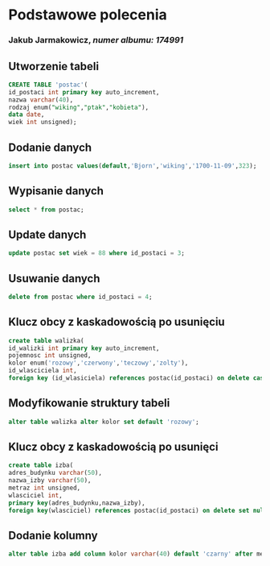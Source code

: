 # Podstawowe polecenia
### Jakub Jarmakowicz, _numer albumu: 174991_
## Utworzenie tabeli
```sql
CREATE TABLE 'postac'(
id_postaci int primary key auto_increment,
nazwa varchar(40),
rodzaj enum("wiking","ptak","kobieta"),
data date,
wiek int unsigned);
```
## Dodanie danych
```sql
insert into postac values(default,'Bjorn','wiking','1700-11-09',323);
```
## Wypisanie danych
```sql
select * from postac;
```
## Update danych
```sql
update postac set wiek = 88 where id_postaci = 3;
```
## Usuwanie danych
```sql
delete from postac where id_postaci = 4;
```
## Klucz obcy z kaskadowością po usunięciu
```sql
create table walizka(
id_walizki int primary key auto_increment,
pojemnosc int unsigned,
kolor enum('rozowy','czerwony','teczowy','zolty'),
id_wlasciciela int,
foreign key (id_wlasiciela) references postac(id_postaci) on delete cascade);
```
## Modyfikowanie struktury tabeli
```sql
alter table walizka alter kolor set default 'rozowy';
```
## Klucz obcy z kaskadowością po usunięci
```sql
create table izba(
adres_budynku varchar(50),
nazwa_izby varchar(50),
metraz int unsigned,
wlasciciel int,
primary key(adres_budynku,nazwa_izby),
foreign key(wlasciciel) references postac(id_postaci) on delete set null)
```
## Dodanie kolumny 
```sql
alter table izba add column kolor varchar(40) default 'czarny' after metraz
```
